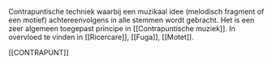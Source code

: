 Contrapuntische techniek waarbij een muzikaal idee (melodisch fragment of een motief) achtereenvolgens in alle stemmen wordt gebracht. 
Het is een zeer algemeen toegepast principe in [[Contrapuntische muziek]].
In overvloed te vinden in [[Ricercare]], [[Fuga]], [[Motet]]. 

[[CONTRAPUNT]]